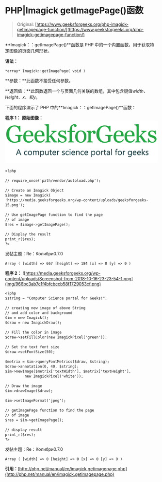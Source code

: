 # PHP|Imagick getImagePage()函数

> Original: [https://www.geeksforgeeks.org/php-imagick-getimagepage-function/](https://www.geeksforgeeks.org/php-imagick-getimagepage-function/)

**Imagick：：getImagePage()**函数是 PHP 中的一个内置函数，用于获取特定图像的页面几何形状。

**语法：**

```
*array* Imagick::getImagePage( void )
```

**参数：**此函数不接受任何参数。

**返回值：**此函数返回一个与页面几何关联的数组，其中包含键值*width、Height、x、*和*y*。

下面的程序演示了 PHP 中的**Imagick：：getImagePage()**函数：

**程序 1：**
**原始图像：**
![](img/efa5ea8e0258291fa60ad9a32c288072.png)

```
<?php 

// require_once('path/vendor/autoload.php');

// Create an Imagick Object
$image = new Imagick(
'https://media.geeksforgeeks.org/wp-content/uploads/geeksforgeeks-15.png');

// Use getImagePage function to find the page 
// of image
$res = $image->getImagePage();

// Display the result
print_r($res);
?>
```

发帖主题：Re：Колибри0.7.0

```
Array ( [width] => 667 [height] => 184 [x] => 0 [y] => 0 ) 

```

**程序 2：**
![https://media.geeksforgeeks.org/wp-content/uploads/Screenshot-from-2018-10-16-23-23-54-1.png](img/966bc3ab7c1f4bfcbccb58f1729053cf.png)

```
<?php 
$string = "Computer Science portal for Geeks!"; 

// creating new image of above String 
// and add color and background 
$im = new Imagick(); 
$draw = new ImagickDraw(); 

// Fill the color in image 
$draw->setFillColor(new ImagickPixel('green')); 

// Set the text font size 
$draw->setFontSize(50); 

$metrix = $im->queryFontMetrics($draw, $string); 
$draw->annotation(0, 40, $string); 
$im->newImage($metrix['textWidth'], $metrix['textHeight'], 
         new ImagickPixel('white')); 

// Draw the image          
$im->drawImage($draw); 

$im->setImageFormat('jpeg');

// getImagePage function to find the page 
// of image
$res = $im->getImagePage();

// display result
print_r($res);
?>
```

发帖主题：Re：Колибри0.7.0

```
Array ( [width] => 0 [height] => 0 [x] => 0 [y] => 0 ) 

```

**引用：**[http://php.net/manual/en/imagick.getimagepage.php](http://php.net/manual/en/imagick.getimagepage.php)